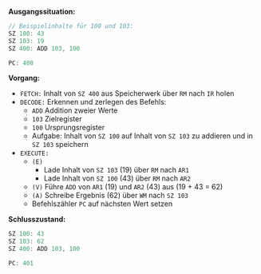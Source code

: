 **Ausgangssituation:**

````c
// Beispielinhalte für 100 und 103:
SZ 100: 43
SZ 103: 19
SZ 400: ADD 103, 100

PC: 400
````

**Vorgang:**

 - `FETCH:` Inhalt von `SZ 400` aus Speicherwerk über `RM` nach `IR` holen
 - `DECODE:` Erkennen und zerlegen des Befehls:
   - `ADD` Addition zweier Werte
   - `103` Zielregister
   - `100` Ursprungsregister
   - Aufgabe: Inhalt von `SZ 100` auf Inhalt von `SZ 103` zu addieren und
     in `SZ 103` speichern
 - `EXECUTE:`
   - `(E)`
     - Lade Inhalt von `SZ 103` (19) über `RM` nach `AR1`
     - Lade Inhalt von `SZ 100` (43) über `RM` nach `AR2`
   - `(V)` Führe `ADD` von `AR1` (19) und `AR2` (43) aus (19 + 43 = 62)
   - `(A)` Schreibe Ergebnis (62) über `WM` nach `SZ 103`
   - Befehlszähler `PC` auf nächsten Wert setzen

**Schlusszustand:**

 ````c
 SZ 100: 43
 SZ 103: 62
 SZ 400: ADD 103, 100

 PC: 401
 ````
